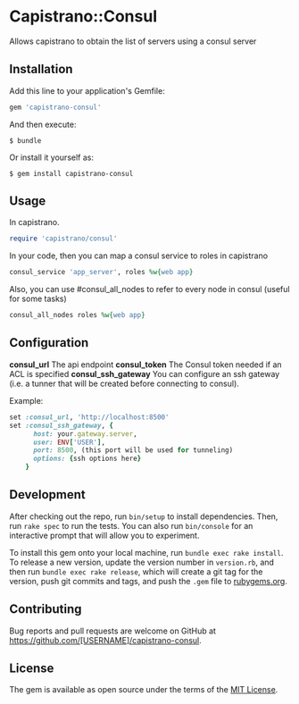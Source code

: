 # Capistrano::Consul

Allows capistrano to obtain the list of servers using a consul server

## Installation

Add this line to your application's Gemfile:

```ruby
gem 'capistrano-consul'
```

And then execute:

    $ bundle

Or install it yourself as:

    $ gem install capistrano-consul

## Usage

In capistrano.

```ruby
require 'capistrano/consul'
```

In your code, then you can map a consul service to roles in capistrano
```ruby
consul_service 'app_server', roles %w{web app}
```

Also, you can use #consul_all_nodes to refer to every node in consul (useful for some tasks)

```ruby
consul_all_nodes roles %w{web app}
```

## Configuration
**consul_url** The api endpoint
**consul_token** The Consul token needed if an ACL is specified
**consul_ssh_gateway** You can configure an ssh gateway (i.e. a tunner that will be created before connecting to consul).

Example:
``` ruby
set :consul_url, 'http://localhost:8500'
set :consul_ssh_gateway, {
      host: your.gateway.server,
      user: ENV['USER'],
      port: 8500, (this port will be used for tunneling)
      options: {ssh options here}
    }
```
## Development

After checking out the repo, run `bin/setup` to install dependencies. Then, run `rake spec` to run the tests. You can also run `bin/console` for an interactive prompt that will allow you to experiment.

To install this gem onto your local machine, run `bundle exec rake install`. To release a new version, update the version number in `version.rb`, and then run `bundle exec rake release`, which will create a git tag for the version, push git commits and tags, and push the `.gem` file to [rubygems.org](https://rubygems.org).

## Contributing

Bug reports and pull requests are welcome on GitHub at https://github.com/[USERNAME]/capistrano-consul.


## License

The gem is available as open source under the terms of the [MIT License](http://opensource.org/licenses/MIT).

